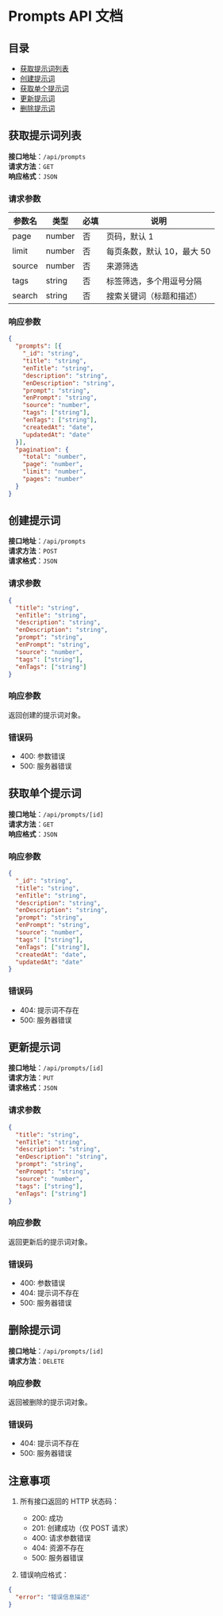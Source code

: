 # Prompts API 文档

## 目录
- [获取提示词列表](#获取提示词列表)
- [创建提示词](#创建提示词)
- [获取单个提示词](#获取单个提示词)
- [更新提示词](#更新提示词)
- [删除提示词](#删除提示词)

## 获取提示词列表

**接口地址**：`/api/prompts`  
**请求方法**：`GET`  
**响应格式**：`JSON`

### 请求参数
| 参数名 | 类型 | 必填 | 说明 |
|--------|------|------|------|
| page | number | 否 | 页码，默认 1 |
| limit | number | 否 | 每页条数，默认 10，最大 50 |
| source | number | 否 | 来源筛选 |
| tags | string | 否 | 标签筛选，多个用逗号分隔 |
| search | string | 否 | 搜索关键词（标题和描述） |

### 响应参数
```json
{
  "prompts": [{
    "_id": "string",
    "title": "string",
    "enTitle": "string",
    "description": "string",
    "enDescription": "string",
    "prompt": "string",
    "enPrompt": "string",
    "source": "number",
    "tags": ["string"],
    "enTags": ["string"],
    "createdAt": "date",
    "updatedAt": "date"
  }],
  "pagination": {
    "total": "number",
    "page": "number",
    "limit": "number",
    "pages": "number"
  }
}
```

## 创建提示词

**接口地址**：`/api/prompts`  
**请求方法**：`POST`  
**请求格式**：`JSON`

### 请求参数
```json
{
  "title": "string",
  "enTitle": "string",
  "description": "string",
  "enDescription": "string",
  "prompt": "string",
  "enPrompt": "string",
  "source": "number",
  "tags": ["string"],
  "enTags": ["string"]
}
```

### 响应参数
返回创建的提示词对象。

### 错误码
- 400: 参数错误
- 500: 服务器错误

## 获取单个提示词

**接口地址**：`/api/prompts/[id]`  
**请求方法**：`GET`  
**响应格式**：`JSON`

### 响应参数
```json
{
  "_id": "string",
  "title": "string",
  "enTitle": "string",
  "description": "string",
  "enDescription": "string",
  "prompt": "string",
  "enPrompt": "string",
  "source": "number",
  "tags": ["string"],
  "enTags": ["string"],
  "createdAt": "date",
  "updatedAt": "date"
}
```

### 错误码
- 404: 提示词不存在
- 500: 服务器错误

## 更新提示词

**接口地址**：`/api/prompts/[id]`  
**请求方法**：`PUT`  
**请求格式**：`JSON`

### 请求参数
```json
{
  "title": "string",
  "enTitle": "string",
  "description": "string",
  "enDescription": "string",
  "prompt": "string",
  "enPrompt": "string",
  "source": "number",
  "tags": ["string"],
  "enTags": ["string"]
}
```

### 响应参数
返回更新后的提示词对象。

### 错误码
- 400: 参数错误
- 404: 提示词不存在
- 500: 服务器错误

## 删除提示词

**接口地址**：`/api/prompts/[id]`  
**请求方法**：`DELETE`

### 响应参数
返回被删除的提示词对象。

### 错误码
- 404: 提示词不存在
- 500: 服务器错误

## 注意事项
1. 所有接口返回的 HTTP 状态码：
   - 200: 成功
   - 201: 创建成功（仅 POST 请求）
   - 400: 请求参数错误
   - 404: 资源不存在
   - 500: 服务器错误

2. 错误响应格式：
```json
{
  "error": "错误信息描述"
}
```
